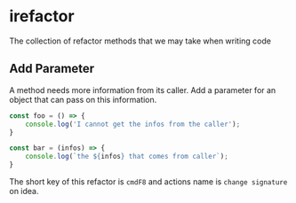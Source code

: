 # irefactor
The collection of refactor methods that we may take when writing code

## Add Parameter
A method needs more information from its caller.
Add a parameter for an object that can pass on this information.

```javascript
const foo = () => {
    console.log('I cannot get the infos from the caller');
}

const bar = (infos) => {
    console.log(`the ${infos} that comes from caller`);
}
```

The short key of this refactor is `cmdF8` and actions name is `change signature` on idea.